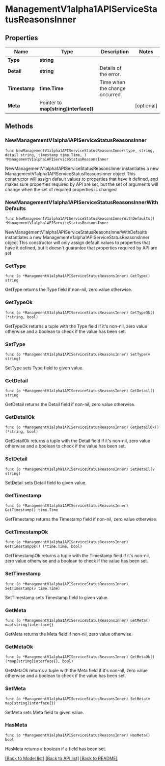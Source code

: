 # ManagementV1alpha1APIServiceStatusReasonsInner

## Properties

Name | Type | Description | Notes
------------ | ------------- | ------------- | -------------
**Type** | **string** |  | 
**Detail** | **string** | Details of the error. | 
**Timestamp** | **time.Time** | Time when the change occurred. | 
**Meta** | Pointer to **map[string]interface{}** |  | [optional] 

## Methods

### NewManagementV1alpha1APIServiceStatusReasonsInner

`func NewManagementV1alpha1APIServiceStatusReasonsInner(type_ string, detail string, timestamp time.Time, ) *ManagementV1alpha1APIServiceStatusReasonsInner`

NewManagementV1alpha1APIServiceStatusReasonsInner instantiates a new ManagementV1alpha1APIServiceStatusReasonsInner object
This constructor will assign default values to properties that have it defined,
and makes sure properties required by API are set, but the set of arguments
will change when the set of required properties is changed

### NewManagementV1alpha1APIServiceStatusReasonsInnerWithDefaults

`func NewManagementV1alpha1APIServiceStatusReasonsInnerWithDefaults() *ManagementV1alpha1APIServiceStatusReasonsInner`

NewManagementV1alpha1APIServiceStatusReasonsInnerWithDefaults instantiates a new ManagementV1alpha1APIServiceStatusReasonsInner object
This constructor will only assign default values to properties that have it defined,
but it doesn't guarantee that properties required by API are set

### GetType

`func (o *ManagementV1alpha1APIServiceStatusReasonsInner) GetType() string`

GetType returns the Type field if non-nil, zero value otherwise.

### GetTypeOk

`func (o *ManagementV1alpha1APIServiceStatusReasonsInner) GetTypeOk() (*string, bool)`

GetTypeOk returns a tuple with the Type field if it's non-nil, zero value otherwise
and a boolean to check if the value has been set.

### SetType

`func (o *ManagementV1alpha1APIServiceStatusReasonsInner) SetType(v string)`

SetType sets Type field to given value.


### GetDetail

`func (o *ManagementV1alpha1APIServiceStatusReasonsInner) GetDetail() string`

GetDetail returns the Detail field if non-nil, zero value otherwise.

### GetDetailOk

`func (o *ManagementV1alpha1APIServiceStatusReasonsInner) GetDetailOk() (*string, bool)`

GetDetailOk returns a tuple with the Detail field if it's non-nil, zero value otherwise
and a boolean to check if the value has been set.

### SetDetail

`func (o *ManagementV1alpha1APIServiceStatusReasonsInner) SetDetail(v string)`

SetDetail sets Detail field to given value.


### GetTimestamp

`func (o *ManagementV1alpha1APIServiceStatusReasonsInner) GetTimestamp() time.Time`

GetTimestamp returns the Timestamp field if non-nil, zero value otherwise.

### GetTimestampOk

`func (o *ManagementV1alpha1APIServiceStatusReasonsInner) GetTimestampOk() (*time.Time, bool)`

GetTimestampOk returns a tuple with the Timestamp field if it's non-nil, zero value otherwise
and a boolean to check if the value has been set.

### SetTimestamp

`func (o *ManagementV1alpha1APIServiceStatusReasonsInner) SetTimestamp(v time.Time)`

SetTimestamp sets Timestamp field to given value.


### GetMeta

`func (o *ManagementV1alpha1APIServiceStatusReasonsInner) GetMeta() map[string]interface{}`

GetMeta returns the Meta field if non-nil, zero value otherwise.

### GetMetaOk

`func (o *ManagementV1alpha1APIServiceStatusReasonsInner) GetMetaOk() (*map[string]interface{}, bool)`

GetMetaOk returns a tuple with the Meta field if it's non-nil, zero value otherwise
and a boolean to check if the value has been set.

### SetMeta

`func (o *ManagementV1alpha1APIServiceStatusReasonsInner) SetMeta(v map[string]interface{})`

SetMeta sets Meta field to given value.

### HasMeta

`func (o *ManagementV1alpha1APIServiceStatusReasonsInner) HasMeta() bool`

HasMeta returns a boolean if a field has been set.


[[Back to Model list]](../README.md#documentation-for-models) [[Back to API list]](../README.md#documentation-for-api-endpoints) [[Back to README]](../README.md)


